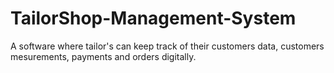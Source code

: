 # TailorShop-Management-System
A software where tailor's can keep track of their customers data, customers mesurements, payments and orders digitally.
